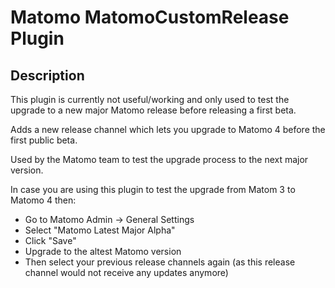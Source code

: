 # Matomo MatomoCustomRelease Plugin

## Description

This plugin is currently not useful/working and only used to test the upgrade to a new major Matomo release before releasing a first beta. 

Adds a new release channel which lets you upgrade to Matomo 4 before the first public beta.

Used by the Matomo team to test the upgrade process to the next major version.

In case you are using this plugin to test the upgrade from Matom 3 to Matomo 4 then:
* Go to Matomo Admin -> General Settings
* Select "Matomo Latest Major Alpha"
* Click "Save"
* Upgrade to the altest Matomo version
* Then select your previous release channels again (as this release channel would not receive any updates anymore)
